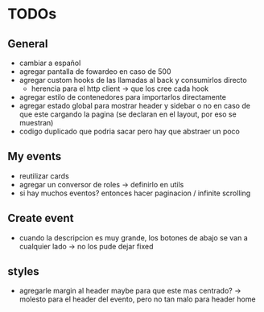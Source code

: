 # TODOs

## General
- cambiar a español
- agregar pantalla de fowardeo en caso de 500
- agregar custom hooks de las llamadas al back y consumirlos directo
  - herencia para el http client -> que los cree cada hook
- agregar estilo de contenedores para importarlos directamente
- agregar estado global para mostrar header y sidebar o no en caso de que este cargando la pagina (se declaran en el layout, por eso se muestran)
- codigo duplicado que podria sacar pero hay que abstraer un poco

## My events
- reutilizar cards
- agregar un conversor de roles -> definirlo en utils
- si hay muchos eventos? entonces hacer paginacion / infinite scrolling

## Create event
- cuando la descripcion es muy grande, los botones de abajo se van a cualquier lado -> no los pude dejar fixed

## styles
- agregarle margin al header maybe para que este mas centrado? -> molesto para el header del evento, pero no tan malo para header home
